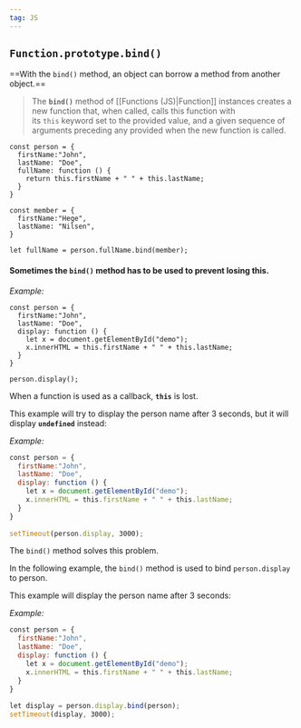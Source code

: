 ```yaml
---
tag: JS
---
```

## `Function.prototype.bind()`

==With the `bind()` method, an object can borrow a method from another object.==

>The **`bind()`** method of [[Functions (JS)|Function]] instances creates a new function that, when called, calls this function with its `this` keyword set to the provided value, and a given sequence of arguments preceding any provided when the new function is called.

```JS
const person = {  
  firstName:"John",  
  lastName: "Doe",  
  fullName: function () {  
    return this.firstName + " " + this.lastName;  
  }  
}  
  
const member = {  
  firstName:"Hege",  
  lastName: "Nilsen",  
}  
  
let fullName = person.fullName.bind(member);
```

#### Sometimes the `bind()` method has to be used to prevent losing **this**.
 
*Example:*

```JS
const person = {  
  firstName:"John",  
  lastName: "Doe",  
  display: function () {  
    let x = document.getElementById("demo");  
    x.innerHTML = this.firstName + " " + this.lastName;  
  }  
}  
  
person.display();
```

When a function is used as a callback, **`this`** is lost.

This example will try to display the person name after 3 seconds, but it will display **`undefined`** instead:

*Example:*

```js
const person = {  
  firstName:"John",  
  lastName: "Doe",  
  display: function () {  
    let x = document.getElementById("demo");  
    x.innerHTML = this.firstName + " " + this.lastName;  
  }  
}  
  
setTimeout(person.display, 3000);
```

The `bind()` method solves this problem.

In the following example, the `bind()` method is used to bind `person.display` to person.

This example will display the person name after 3 seconds:

*Example:*

```js
const person = {  
  firstName:"John",  
  lastName: "Doe",  
  display: function () {  
    let x = document.getElementById("demo");  
    x.innerHTML = this.firstName + " " + this.lastName;  
  }  
}  
  
let display = person.display.bind(person);  
setTimeout(display, 3000);
```